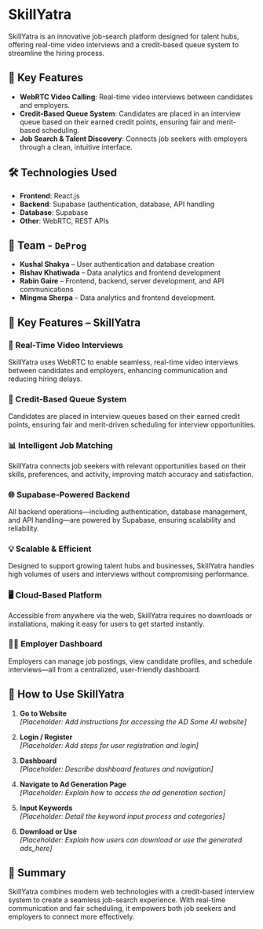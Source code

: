  # SkillYatra

SkillYatra is an innovative job-search platform designed for talent hubs, offering real-time video interviews and a credit-based queue system to streamline the hiring process.

## 🚀 Key Features

- **WebRTC Video Calling**: Real-time video interviews between candidates and employers.
- **Credit-Based Queue System**: Candidates are placed in an interview queue based on their earned credit points, ensuring fair and merit-based scheduling.
- **Job Search & Talent Discovery**: Connects job seekers with employers through a clean, intuitive interface.

## 🛠️ Technologies Used

- **Frontend**: React.js
- **Backend**: Supabase (authentication, database, API handling
- **Database**: Supabase
- **Other**: WebRTC, REST APIs

## 👥 Team - `DeProg`

- **Kushal Shakya** – User authentication and database creation  
- **Rishav Khatiwada** – Data analytics and frontend development  
- **Rabin Gaire** – Frontend, backend, server development, and API communications  
- **Mingma Sherpa** – Data analytics and frontend development.

## 🚀 Key Features – SkillYatra

### 🎥 Real-Time Video Interviews
SkillYatra uses WebRTC to enable seamless, real-time video interviews between candidates and employers, enhancing communication and reducing hiring delays.

### 🧮 Credit-Based Queue System
Candidates are placed in interview queues based on their earned credit points, ensuring fair and merit-driven scheduling for interview opportunities.

### 📊 Intelligent Job Matching
SkillYatra connects job seekers with relevant opportunities based on their skills, preferences, and activity, improving match accuracy and satisfaction.

### 🌐 Supabase-Powered Backend
All backend operations—including authentication, database management, and API handling—are powered by Supabase, ensuring scalability and reliability.

### 💡 Scalable & Efficient
Designed to support growing talent hubs and businesses, SkillYatra handles high volumes of users and interviews without compromising performance.

### 🖥️ Cloud-Based Platform
Accessible from anywhere via the web, SkillYatra requires no downloads or installations, making it easy for users to get started instantly.

### 🧑‍💼 Employer Dashboard
Employers can manage job postings, view candidate profiles, and schedule interviews—all from a centralized, user-friendly dashboard.

## 📘 How to Use SkillYatra

1. **Go to Website**  
   _[Placeholder: Add instructions for accessing the AD Some AI website]_

2. **Login / Register**  
   _[Placeholder: Add steps for user registration and login]_

3. **Dashboard**  
   _[Placeholder: Describe dashboard features and navigation]_

4. **Navigate to Ad Generation Page**  
   _[Placeholder: Explain how to access the ad generation section]_

5. **Input Keywords**  
   _[Placeholder: Detail the keyword input process and categories]_

7. **Download or Use**  
   _[Placeholder: Explain how users can download or use the generated ads_here]_


## 📌 Summary

SkillYatra combines modern web technologies with a credit-based interview system to create a seamless job-search experience. With real-time communication and fair scheduling, it empowers both job seekers and employers to connect more effectively.
